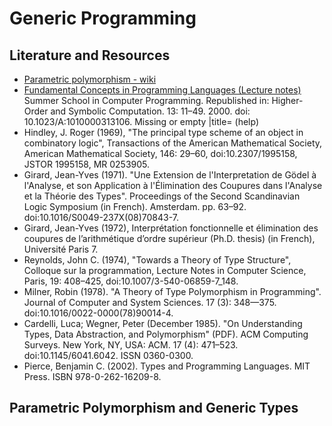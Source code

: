 # Generic Programming

## Literature and Resources

- [Parametric polymorphism - wiki](https://en.wikipedia.org/wiki/Parametric_polymorphism)
- [Fundamental Concepts in Programming Languages (Lecture notes)](https://en.wikipedia.org/wiki/Fundamental_Concepts_in_Programming_Languages)
  Summer School in Computer Programming. Republished in: Higher-Order and Symbolic Computation. 13: 11–49. 2000. doi:
  10.1023/A:1010000313106. Missing or empty |title= (help)
- Hindley, J. Roger (1969), "The principal type scheme of an object in combinatory logic", Transactions of the American
  Mathematical Society, American Mathematical Society, 146: 29–60, doi:10.2307/1995158, JSTOR 1995158, MR 0253905.
- Girard, Jean-Yves (1971). "Une Extension de l'Interpretation de Gödel à l'Analyse, et son Application à l'Élimination
  des Coupures dans l'Analyse et la Théorie des Types". Proceedings of the Second Scandinavian Logic Symposium (in
  French). Amsterdam. pp. 63–92. doi:10.1016/S0049-237X(08)70843-7.
- Girard, Jean-Yves (1972), Interprétation fonctionnelle et élimination des coupures de l’arithmétique d’ordre
  supérieur (Ph.D. thesis) (in French), Université Paris 7.
- Reynolds, John C. (1974), "Towards a Theory of Type Structure", Colloque sur la programmation, Lecture Notes in
  Computer Science, Paris, 19: 408–425, doi:10.1007/3-540-06859-7_148.
- Milner, Robin (1978). "A Theory of Type Polymorphism in Programming". Journal of Computer and System Sciences. 17 (3):
  348—375. doi:10.1016/0022-0000(78)90014-4.
- Cardelli, Luca; Wegner, Peter (December 1985). "On Understanding Types, Data Abstraction, and Polymorphism" (PDF). ACM
  Computing Surveys. New York, NY, USA: ACM. 17 (4): 471–523. doi:10.1145/6041.6042. ISSN 0360-0300.
- Pierce, Benjamin C. (2002). Types and Programming Languages. MIT Press. ISBN 978-0-262-16209-8.

## Parametric Polymorphism and Generic Types
